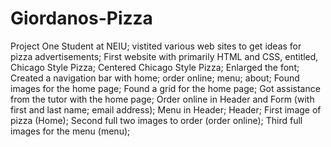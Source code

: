 # Giordanos-Pizza
Project One
Student at NEIU; 
vistited various web sites to get ideas for pizza advertisements;
First website with primarily HTML and CSS, entitled, Chicago Style Pizza;
Centered Chicago Style Pizza;
Enlarged the font;
Created a navigation bar with home; order online; menu; about;
Found images for the home page;
Found a grid for the home page;
Got assistance from the tutor with the home page;
Order online in Header and Form (with first and last name; email address);
Menu in Header;
Header;
First image of pizza (Home);
Second full two images to order (order online);
Third full images for the menu (menu);

